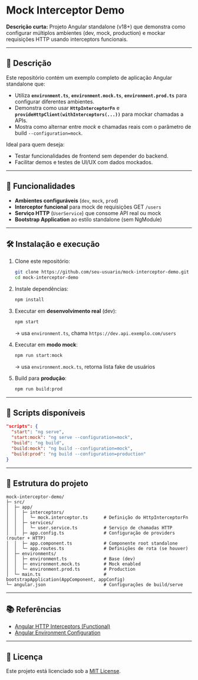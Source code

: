 # Mock Interceptor Demo

**Descrição curta:**
Projeto Angular standalone (v18+) que demonstra como configurar múltiplos ambientes (dev, mock, production) e mockar requisições HTTP usando interceptors funcionais.

---

## 📝 Descrição

Este repositório contém um exemplo completo de aplicação Angular standalone que:

* Utiliza **`environment.ts`**, **`environment.mock.ts`**, **`environment.prod.ts`** para configurar diferentes ambientes.
* Demonstra como usar **`HttpInterceptorFn`** e **`provideHttpClient(withInterceptors(...))`** para mockar chamadas a APIs.
* Mostra como alternar entre *mock* e chamadas reais com o parâmetro de build `--configuration=mock`.

Ideal para quem deseja:

* Testar funcionalidades de frontend sem depender do backend.
* Facilitar demos e testes de UI/UX com dados mockados.

---

## 🚀 Funcionalidades

* **Ambientes configuráveis** (`dev`, `mock`, `prod`)
* **Interceptor funcional** para mock de requisições GET `/users`
* **Serviço HTTP** (`UserService`) que consome API real ou mock
* **Bootstrap Application** ao estilo standalone (sem NgModule)

---

## 🛠️ Instalação e execução

1. Clone este repositório:

   ```bash
   git clone https://github.com/seu-usuario/mock-interceptor-demo.git
   cd mock-interceptor-demo
   ```

2. Instale dependências:

   ```bash
   npm install
   ```

3. Executar em **desenvolvimento real** (dev):

   ```bash
   npm start
   ```

   → usa `environment.ts`, chama `https://dev.api.exemplo.com/users`

4. Executar em **modo mock**:

   ```bash
   npm run start:mock
   ```

   → usa `environment.mock.ts`, retorna lista fake de usuários

5. Build para **produção**:

   ```bash
   npm run build:prod
   ```

---

## 🔧 Scripts disponíveis

```json
"scripts": {
  "start": "ng serve",
  "start:mock": "ng serve --configuration=mock",
  "build": "ng build",
  "build:mock": "ng build --configuration=mock",
  "build:prod": "ng build --configuration=production"
}
```

---

## 📁 Estrutura do projeto

```
mock-interceptor-demo/
├─ src/
│  ├─ app/
│  │  ├─ interceptors/
│  │  │  └─ mock.interceptor.ts      # Definição do HttpInterceptorFn
│  │  ├─ services/
│  │  │  └─ user.service.ts          # Serviço de chamadas HTTP
│  │  ├─ app.config.ts               # Configuração de providers (router + HTTP)
│  │  ├─ app.component.ts            # Componente root standalone
│  │  └─ app.routes.ts               # Definições de rota (se houver)
│  ├─ environments/
│  │  ├─ environment.ts              # Base (dev)
│  │  ├─ environment.mock.ts         # Mock enabled
│  │  └─ environment.prod.ts         # Production
│  └─ main.ts                        # bootstrapApplication(AppComponent, appConfig)
└─ angular.json                      # Configurações de build/serve
```

---

## 📚 Referências

* [Angular HTTP Interceptors (Functional)](https://angular.io/guide/http#intercepting-requests-and-responses)
* [Angular Environment Configuration](https://angular.io/guide/build#configuring-application-environments)

---

## 📝 Licença

Este projeto está licenciado sob a [MIT License](LICENSE).
